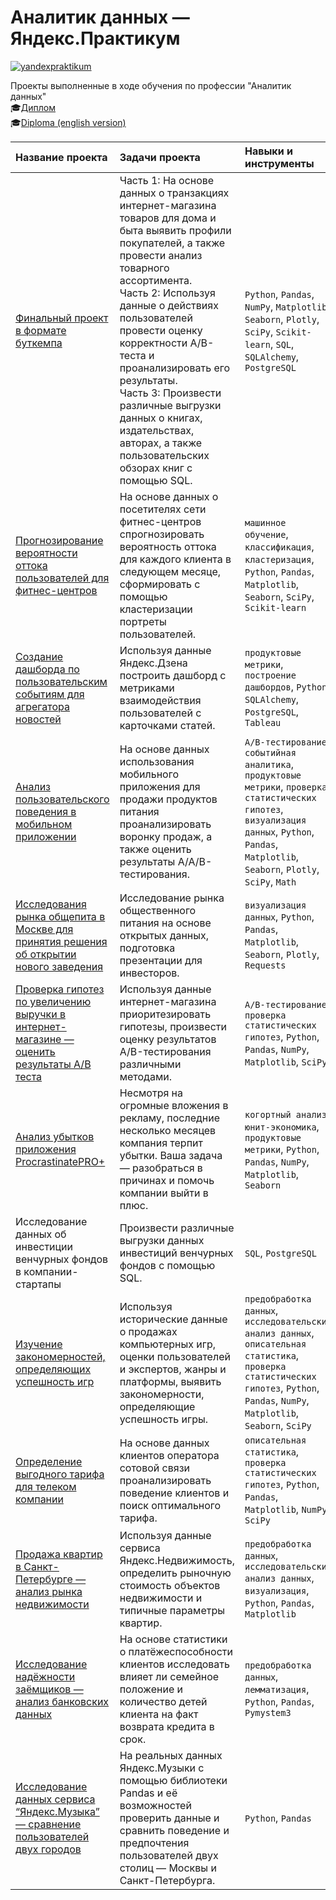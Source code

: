 # Аналитик данных — Яндекс.Практикум
[![yandexpraktikum](https://custom-icon-badges.herokuapp.com/badge/Yandex.Practikum-ffcc00.svg?logo=yandexpractikum&style=for-the-badge)](https://practicum.yandex.ru/data-analyst/)

Проекты выполненные в ходе обучения по профессии "Аналитик данных"<br>
:mortar_board:[Диплом](/diploma_ru.pdf)<br>
:mortar_board:[Diploma (english version)](/diploma_en.pdf)<br>

| **Название проекта** | **Задачи проекта** | **Навыки и инструменты** | 
| :---- | :---- | :---- |
|[Финальный проект в формате буткемпа](/project13_final_ecommerce/)|Часть 1: На основе данных о транзакциях интернет-магазина товаров для дома и быта выявить профили покупателей, а также провести анализ товарного ассортимента.<br>Часть 2: Используя данные о действиях пользователей провести оценку корректности A/B-теста и проанализировать его результаты.<br>Часть 3: Произвести различные выгрузки данных о книгах, издательствах, авторах, а также пользовательских обзорах книг с помощью SQL.|``Python``, ``Pandas``, ``NumPy``, ``Matplotlib``, ``Seaborn``, ``Plotly``, ``SciPy``, ``Scikit-learn``, ``SQL``, ``SQLAlchemy``, ``PostgreSQL``|
|[Прогнозирование вероятности оттока пользователей для фитнес-центров](/project12_customer-churn-prediction/)|На основе данных о посетителях сети фитнес-центров спрогнозировать вероятность оттока для каждого клиента в следующем месяце, сформировать с помощью кластеризации портреты пользователей.|``машинное обучение``, ``классификация``, ``кластеризация``, ``Python``, ``Pandas``, ``Matplotlib``, ``Seaborn``, ``SciPy``, ``Scikit-learn``|
|[Создание дашборда по пользовательским событиям для агрегатора новостей](/project11_dashbord-zen-yandex/)|Используя данные Яндекс.Дзена построить дашборд с метриками взаимодействия пользователей с карточками статей.|``продуктовые метрики``, ``построение дашбордов``, ``Python``, ``SQLAlchemy``, ``PostgreSQL``, ``Tableau``|
|[Анализ пользовательского поведения в мобильном приложении](/project10_mobile-app-event-analysis/)|На основе данных использования мобильного приложения для продажи продуктов питания проанализировать воронку продаж, а также оценить результаты A/A/B-тестирования.|``A/B-тестирование``, ``событийная аналитика``, ``продуктовые метрики``, ``проверка статистических гипотез``, ``визуализация данных``, ``Python``, ``Pandas``, ``Matplotlib``, ``Seaborn``, ``Plotly``, ``SciPy``, ``Math``|
|[Исследования рынка общепита в Москве для принятия решения об открытии нового заведения](/project09_moscow-catering-market-analysis/)|Исследование рынка общественного питания на основе открытых данных, подготовка презентации для инвесторов.|``визуализация данных``, ``Python``, ``Pandas``, ``Matplotlib``, ``Seaborn``, ``Plotly``, ``Requests``|
|[Проверка гипотез по увеличению выручки в интернет-магазине — оценить результаты A/B теста](/project08_e-commerce-hypothesis-ab-testing/)|Используя данные интернет-магазина приоритезировать гипотезы, произвести оценку результатов A/B-тестирования различными методами.|``A/B-тестирование``, ``проверка статистических гипотез``, ``Python``, ``Pandas``, ``NumPy``, ``Matplotlib``, ``SciPy``|
|[Анализ убытков приложения ProcrastinatePRO+](/project07_app-marketing-analysis/)|Несмотря на огромные вложения в рекламу, последние несколько месяцев компания терпит убытки. Ваша задача — разобраться в причинах и помочь компании выйти в плюс.|``когортный анализ``, ``юнит-экономика``, ``продуктовые метрики``, ``Python``, ``Pandas``, ``NumPy``, ``Matplotlib``, ``Seaborn``|
|Исследование данных об инвестиции венчурных фондов в компании-стартапы|Произвести различные выгрузки данных инвестиций венчурных фондов с помощью SQL.|``SQL``, ``PostgreSQL``|
|[Изучение закономерностей, определяющих успешность игр](/project05_video-games-market-analysis/)|Используя исторические данные о продажах компьютерных игр, оценки пользователей и экспертов, жанры и платформы, выявить закономерности, определяющие успешность игры.|``предобработка данных``, ``исследовательский анализ данных``, ``описательная статистика``, ``проверка статистических гипотез``, ``Python``, ``Pandas``, ``NumPy``, ``Matplotlib``, ``Seaborn``, ``SciPy``|
|[Определение выгодного тарифа для телеком компании](/project04_telecom-prospective-tariff/)|На основе данных клиентов оператора сотовой связи проанализировать поведение клиентов и поиск оптимального тарифа.|``описательная статистика``, ``проверка статистических гипотез``, ``Python``, ``Pandas``, ``Matplotlib``, ``NumPy``, ``SciPy``|
|[Продажа квартир в Санкт-Петербурге — анализ рынка недвижимости](/project03_real-estate-market-analysis/)|Используя данные сервиса Яндекс.Недвижимость, определить рыночную стоимость объектов недвижимости и типичные параметры квартир.|``предобработка данных``, ``исследовательский анализ данных``, ``визуализация``, ``Python``, ``Pandas``, ``Matplotlib``|
|[Исследование надёжности заёмщиков — анализ банковских данных](/project02_borrowers-reliability/)|На основе статистики о платёжеспособности клиентов исследовать влияет ли семейное положение и количество детей клиента на факт возврата кредита в срок.|``предобработка данных``, ``лемматизация``, ``Python``, ``Pandas``, ``Pymystem3``|
|[Исследование данных сервиса “Яндекс.Музыка” — сравнение пользователей двух городов](/project01_yandex-music/)|На реальных данных Яндекс.Музыки c помощью библиотеки Pandas и её возможностей проверить данные и сравнить поведение и предпочтения пользователей двух столиц — Москвы и Санкт-Петербурга.|``Python``, ``Pandas``|
